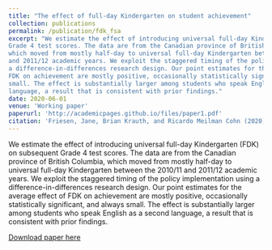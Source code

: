 ```yaml
---
title: "The effect of full-day Kindergarten on student achievement"
collection: publications
permalink: /publication/fdk_fsa
excerpt: "We estimate the effect of introducing universal full-day Kindergarten (FDK) on subsequent
Grade 4 test scores. The data are from the Canadian province of British Columbia, 
which moved from mostly half-day to universal full-day Kindergarten between the 2010/11
and 2011/12 academic years. We exploit the staggered timing of the policy implementation using
a difference-in-differences research design. Our point estimates for the average effect of
FDK on achievement are mostly positive, occasionally statistically significant, and always
small. The effect is substantially larger among students who speak English as a second
language, a result that is consistent with prior findings."
date: 2020-06-01
venue: 'Working paper'
paperurl: 'http://academicpages.github.io/files/paper1.pdf'
citation: 'Friesen, Jane, Brian Krauth, and Ricardo Meilman Cohn (2020). &quot;The effect of full-day Kindergarten on student achievement.&quot; Working paper, Simon Fraser University.'
---
```

We estimate the effect of introducing universal full-day Kindergarten (FDK) on subsequent
Grade 4 test scores. The data are from the Canadian province of British Columbia, 
which moved from mostly half-day to universal full-day Kindergarten between the 2010/11
and 2011/12 academic years. We exploit the staggered timing of the policy implementation using
a difference-in-differences research design. Our point estimates for the average effect of
FDK on achievement are mostly positive, occasionally statistically significant, and always
small. The effect is substantially larger among students who speak English as a second
language, a result that is consistent with prior findings.

[Download paper here](http://academicpages.github.io/files/paper1.pdf)
